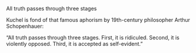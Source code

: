 All truth passes through three stages

Kuchel is fond of that famous aphorism by 19th-century philosopher Arthur Schopenhauer:

“All truth passes through three stages. First, it is ridiculed. Second, it is violently opposed. Third, it is accepted as self-evident.”